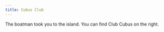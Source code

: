 ```yaml
---
title: Cubus Club
---
```


The boatman took you to the island. You can find Club Cubus on the right.
